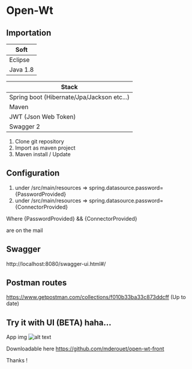 # Open-Wt

## Importation

|  Soft |
| ------------- |
| Eclipse    |
| Java 1.8|

|  Stack |
| ------------- |
| Spring boot (Hibernate/Jpa/Jackson etc...)  |
| Maven |
| JWT (Json Web Token) |
| Swagger 2 |


1. Clone git repository
2. Import as maven project
3. Maven install / Update 

## Configuration

1. under /src/main/resources => spring.datasource.password={PasswordProvided}
2. under /src/main/resources => spring.datasource.password={ConnectorProvided}


Where {PasswordProvided} && {ConnectorProvided}

are on the mail

## Swagger

http://localhost:8080/swagger-ui.html#/


## Postman routes

https://www.getpostman.com/collections/f010b33ba33c873ddcff
(Up to date)
## Try it with UI (BETA) haha...

App img
![alt text][appimg]

[appimg]: https://image.noelshack.com/fichiers/2019/04/1/1548096318-capture-d-ecran-2019-01-21-a-19-42-44.png "App image"

Downloadable here
https://github.com/mderouet/open-wt-front

Thanks !
